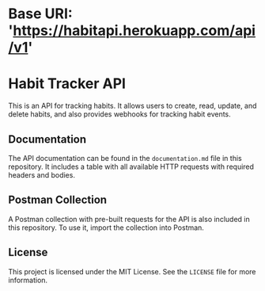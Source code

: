 
# Base URI: 'https://habitapi.herokuapp.com/api/v1'

# Habit Tracker API

This is an API for tracking habits. It allows users to create, read, update, and delete habits, and also provides webhooks for tracking habit events.

## Documentation

The API documentation can be found in the `documentation.md` file in this repository. It includes a table with all available HTTP requests with required headers and bodies.
## Postman Collection

A Postman collection with pre-built requests for the API is also included in this repository. To use it, import the collection into Postman.

## License

This project is licensed under the MIT License. See the `LICENSE` file for more information.
